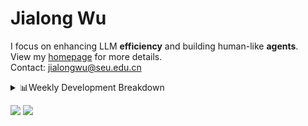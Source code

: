 #  Jialong Wu

I focus on enhancing LLM **efficiency** and building human-like **agents**.<br>
View my [homepage](https://callanwu.github.io/) for more details. <br>
Contact: jialongwu@seu.edu.cn

<details><summary>📊Weekly Development Breakdown</summary>

<!--START_SECTION:waka-->

```txt
From: 25 January 2025 - To: 01 February 2025

Total Time: 14 hrs 38 mins

Python     8 hrs 29 mins   ██████████████▒░░░░░░░░░░   57.98 %
Bash       4 hrs 5 mins    ███████░░░░░░░░░░░░░░░░░░   27.99 %
Text       50 mins         █▒░░░░░░░░░░░░░░░░░░░░░░░   05.80 %
Other      44 mins         █▒░░░░░░░░░░░░░░░░░░░░░░░   05.05 %
Markdown   25 mins         ▓░░░░░░░░░░░░░░░░░░░░░░░░   02.96 %
```

<!--END_SECTION:waka-->

[![wakatime](https://wakatime.com/badge/user/c6720b29-9431-4a60-bc9d-e1fb2b6bd65f.svg)](https://wakatime.com/@c6720b29-9431-4a60-bc9d-e1fb2b6bd65f)
</details>

[![](https://img.shields.io/badge/Google%20Scholar-4385FE.svg?&color=d6d6d6&style=flat-square&logo=google-scholar)](https://scholar.google.com/citations?user=6eg2m4YAAAAJ)
![](https://komarev.com/ghpvc/?username=callanwu)
